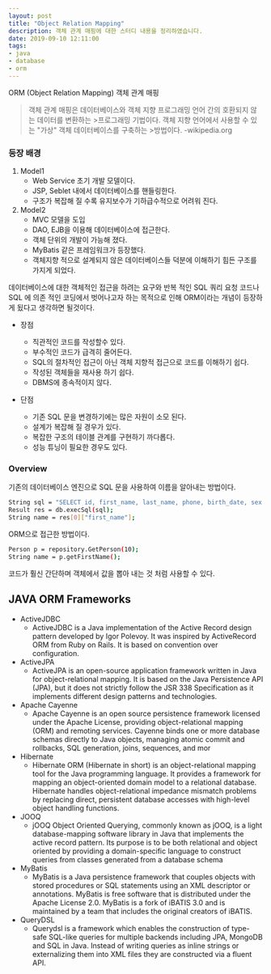 ```yaml
---
layout: post
title: "Object Relation Mapping"
description: 객체 관계 매핑에 대한 스터디 내용을 정리하였습니다.
date: 2019-09-10 12:11:00
tags:
- java
- database
- orm
---
```


ORM (Object Relation Mapping) 객체 관계 매핑
>객체 관계 매핑은 데이터베이스와 객체 지향 프로그래밍 언어 간의 호환되지 않는 데이터를 변환하는 >프로그래밍 기법이다. 객체 지향 언어에서 사용할 수 있는 "가상" 객체 데이터베이스를 구축하는 >방법이다. -wikipedia.org

### 등장 배경
1. Model1
    - Web Service 초기 개발 모델이다.
    - JSP, Seblet 내에서 데이터베이스를 핸들링한다.
    - 구조가 복잡해 질 수록 유지보수가 기하급수적으로 어려워 진다.
2. Model2
    - MVC 모델을 도입
    - DAO, EJB을 이용해 데이터베이스에 접근한다.
    - 객체 단위의 개발이 가능해 졌다.
    - MyBatis 같은 프레임워크가 등장했다.
    - 객체지향 적으로 설계되지 않은 데이터베이스들 덕분에 이해하기 힘든 구조를 가지게 되었다.

데이터베이스에 대한 객체적인 접근을 하려는 요구와 반복 적인 SQL 쿼리 요청 코드나 SQL 에 의존 적인 코딩에서 벗어나고자 하는 목적으로 인해 ORM이라는 개념이 등장하게 됬다고 생각하면 될것이다.

  - 장점
      - 직관적인 코드를 작성할수 있다.
      - 부수적인 코드가 급격히 줄어든다.
      - SQL의 절차적인 접근이 아닌 객체 지향적 접근으로 코드를 이해하기 쉽다.
      - 작성된 객체들을 재사용 하기 쉽다.
      - DBMS에 종속적이지 않다.

  - 단점
    - 기존 SQL 문을 변경하기에는 많은 자원이 소모 된다.
    - 설계가 복잡해 질 경우가 있다.
    - 복잡한 구조의 테이블 관계를 구현하기 까다롭다.
    - 성능 튜닝이 필요한 경우도 있다.

### Overview
기존의 데이터베이스 엔진으로 SQL 문을 사용하여 이름을 알아내는 방법이다.
```sh
String sql = "SELECT id, first_name, last_name, phone, birth_date, sex FROM persons WHERE id = 10";
Result res = db.execSql(sql);
String name = res[0]["first_name"];
```
ORM으로 접근한 방법이다.
```sh
Person p = repository.GetPerson(10);
String name = p.getFirstName();
```
코드가 훨신 간단하며 객체에서 값을 뽑아 내는 것 처럼 사용할 수 있다.

## JAVA ORM Frameworks
- ActiveJDBC
    - ActiveJDBC is a Java implementation of the Active Record design pattern developed by Igor Polevoy. It was inspired by ActiveRecord ORM from Ruby on Rails. It is based on convention over configuration.
- ActiveJPA
    - ActiveJPA is an open-source application framework written in Java for object-relational mapping. It is based on the Java Persistence API (JPA), but it does not strictly follow the JSR 338 Specification as it implements different design patterns and technologies.
- Apache Cayenne
    - Apache Cayenne is an open source persistence framework licensed under the Apache License, providing object-relational mapping (ORM) and remoting services. Cayenne binds one or more database schemas directly to Java objects, managing atomic commit and rollbacks, SQL generation, joins, sequences, and mor
- Hibernate
    - Hibernate ORM (Hibernate in short) is an object-relational mapping tool for the Java programming language. It provides a framework for mapping an object-oriented domain model to a relational database. Hibernate handles object-relational impedance mismatch problems by replacing direct, persistent database accesses with high-level object handling functions.
- JOOQ
    - jOOQ Object Oriented Querying, commonly known as jOOQ, is a light database-mapping software library in Java that implements the active record pattern. Its purpose is to be both relational and object oriented by providing a domain-specific language to construct queries from classes generated from a database schema
- MyBatis
    - MyBatis is a Java persistence framework that couples objects with stored procedures or SQL statements using an XML descriptor or annotations. MyBatis is free software that is distributed under the Apache License 2.0. MyBatis is a fork of iBATIS 3.0 and is maintained by a team that includes the original creators of iBATIS.
- QueryDSL
    - Querydsl is a framework which enables the construction of type-safe SQL-like queries for multiple backends including JPA, MongoDB and SQL in Java. Instead of writing queries as inline strings or externalizing them into XML files they are constructed via a fluent API.
